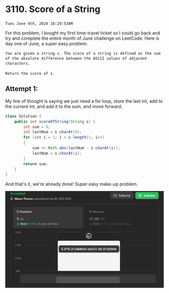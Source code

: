 # 3110. Score of a String
`Tues June 4th, 2024 10:29:53AM`

For this problem, I bought my first time-travel ticket so I could go back and try and complete the entire month of June challenge on LeetCode. Here is day one of June, a super easy problem.

```
You are given a string s. The score of a string is defined as the sum of the absolute difference between the ASCII values of adjacent characters.

Return the score of s.
```

## Attempt 1:
My line of thought is saying we just need a for loop, store the last int, add to the current int, and add it to the sum, and move forward.

```java
class Solution {
    public int scoreOfString(String s) {
        int sum = 0;
        int lastNum = s.charAt(0);
        for (int i = 1; i < s.length(); i++)
        {
            sum += Math.abs(lastNum - s.charAt(i));
            lastNum = s.charAt(i);
        }
        return sum;
    }
}
```

And that's it, we're already done!
Super easy make-up problem.

![alt text](image.png)